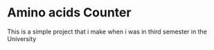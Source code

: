 # Amino acids Counter
This is a simple project that i make when i was in third semester in the University
